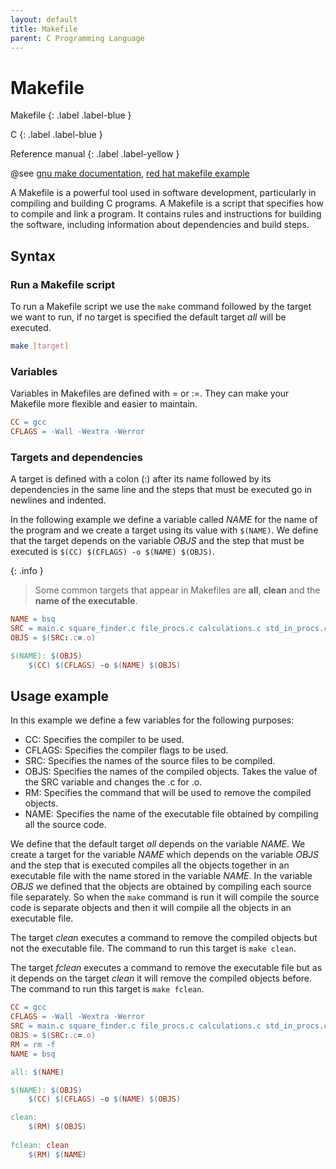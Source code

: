 ```yaml
---
layout: default
title: Makefile
parent: C Programming Language
---
```


# Makefile

Makefile
{: .label .label-blue }

C
{: .label .label-blue }

Reference manual
{: .label .label-yellow }

@see [gnu make documentation](https://www.gnu.org/software/make/manual/make.html), [red hat makefile example](https://access.redhat.com/documentation/es-es/red_hat_enterprise_linux/8/html/developing_c_and_cpp_applications_in_rhel_8/example-building-a-c-program-using-a-makefile_managing-more-code-with-make)

A Makefile is a powerful tool used in software development, particularly in compiling and building C programs. A Makefile is a script that specifies how to compile and link a program. It contains rules and instructions for building the software, including information about dependencies and build steps.

## Syntax

### Run a Makefile script

To run a Makefile script we use the `make` command followed by the target we want to run, if no target is specified the default target *all* will be executed.

```bash
make [target]
```

### Variables

Variables in Makefiles are defined with = or :=. They can make your Makefile more flexible and easier to maintain.

```makefile
CC = gcc
CFLAGS = -Wall -Wextra -Werror
```

### Targets and dependencies

A target is defined with a colon (:) after its name followed by its dependencies in the same line and the steps that must be executed go in newlines and indented.

In the following example we define a variable called *NAME* for the name of the program and we create a target using its value with `$(NAME)`. We define that the target depends on the variable *OBJS* and the step that must be executed is `$(CC) $(CFLAGS) -o $(NAME) $(OBJS)`.

{: .info }
> Some common targets that appear in Makefiles are **all**, **clean** and the **name of the executable**.

```makefile
NAME = bsq
SRC = main.c square_finder.c file_procs.c calculations.c std_in_procs.c
OBJS = $(SRC:.c=.o)

$(NAME): $(OBJS)
	$(CC) $(CFLAGS) -o $(NAME) $(OBJS)
```

## Usage example

In this example we define a few variables for the following purposes:

- CC: Specifies the compiler to be used.
- CFLAGS: Specifies the compiler flags to be used.
- SRC: Specifies the names of the source files to be compiled.
- OBJS: Specifies the names of the compiled objects. Takes the value of the SRC variable and changes the .c for .o.
- RM: Specifies the command that will be used to remove the compiled objects.
- NAME: Specifies the name of the executable file obtained by compiling all the source code.

We define that the default target *all* depends on the variable *NAME*. We create a target for the variable *NAME* which depends on the variable *OBJS* and the step that is executed compiles all the objects together in an executable file with the name stored in the variable *NAME*. In the variable *OBJS* we defined that the objects are obtained by compiling each source file separately. So when the `make` command is run it will compile the source code is separate objects and then it will compile all the objects in an executable file.

The target *clean* executes a command to remove the compiled objects but not the executable file. The command to run this target is `make clean`.

The target *fclean* executes a command to remove the executable file but as it depends on the target *clean* it will remove the compiled objects before. The command to run this target is `make fclean`.

```makefile
CC = gcc
CFLAGS = -Wall -Wextra -Werror
SRC = main.c square_finder.c file_procs.c calculations.c std_in_procs.c
OBJS = $(SRC:.c=.o)
RM = rm -f
NAME = bsq

all: $(NAME)

$(NAME): $(OBJS)
	$(CC) $(CFLAGS) -o $(NAME) $(OBJS)

clean:
	$(RM) $(OBJS)
	
fclean: clean
	$(RM) $(NAME)
```
